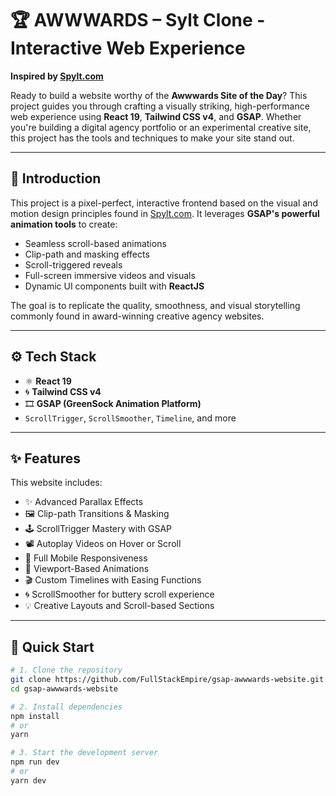 # 🏆 AWWWARDS – Sylt Clone -Interactive Web Experience

**Inspired by [Spylt.com](https://www.spylt.com/)**

Ready to build a website worthy of the **Awwwards Site of the Day**? This project guides you through crafting a visually striking, high-performance web experience using **React 19**, **Tailwind CSS v4**, and **GSAP**. Whether you're building a digital agency portfolio or an experimental creative site, this project has the tools and techniques to make your site stand out.

---

## 🚀 Introduction

This project is a pixel-perfect, interactive frontend based on the visual and motion design principles found in [Spylt.com](https://www.spylt.com/). It leverages **GSAP's powerful animation tools** to create:

- Seamless scroll-based animations
- Clip-path and masking effects
- Scroll-triggered reveals
- Full-screen immersive videos and visuals
- Dynamic UI components built with **ReactJS**

The goal is to replicate the quality, smoothness, and visual storytelling commonly found in award-winning creative agency websites.

---

## ⚙️ Tech Stack

- ⚛️ **React 19**
- 🌀 **Tailwind CSS v4**
- 🎞️ **GSAP (GreenSock Animation Platform)**
- `ScrollTrigger`, `ScrollSmoother`, `Timeline`, and more

---

## ✨ Features

This website includes:

- ✨ Advanced Parallax Effects
- 🖼️ Clip-path Transitions & Masking
- 🕹️ ScrollTrigger Mastery with GSAP
- 📽️ Autoplay Videos on Hover or Scroll
- 🤳 Full Mobile Responsiveness
- 📏 Viewport-Based Animations
- 🎬 Custom Timelines with Easing Functions
- 🌀 ScrollSmoother for buttery scroll experience
- 💡 Creative Layouts and Scroll-based Sections

---

## 🤸 Quick Start

```bash
# 1. Clone the repository
git clone https://github.com/FullStackEmpire/gsap-awwwards-website.git
cd gsap-awwwards-website

# 2. Install dependencies
npm install
# or
yarn

# 3. Start the development server
npm run dev
# or
yarn dev
```
